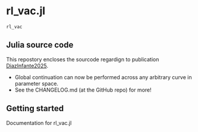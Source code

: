 # rl_vac.jl

```@docs
rl_vac
```

## Julia source code

This repostory encloses the sourcode regardign to publication
[DiazInfante2025](@cite).

- Global continuation can now be performed across any arbitrary curve
  in parameter space.
- See the CHANGELOG.md (at the GitHub repo) for more!

## Getting started

Documentation for rl_vac.jl

```@bibliography
```